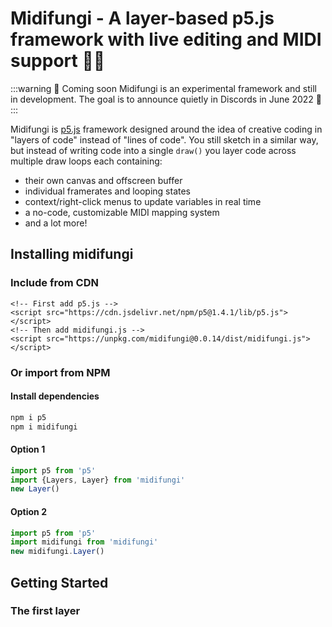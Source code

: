 # Midifungi - A layer-based p5.js framework with live editing and MIDI support 🎹🍄

:::warning 📅 Coming soon
Midifungi is an experimental framework and still in development. The goal is to announce quietly in Discords in June 2022 🌈
:::

<!-- <Midifungi :layers="['@midifungi/001/lilies', '@midifungi/001/ripples']" height=600 /> -->
<Midifungi id="sketch-002" :layers="['@midifungi/002/starfield', '@midifungi/002/glass', '@midifungi/002/watercanvas', '@midifungi/002/glass-filter', '@midifungi/002/lead']" />

Midifungi is [p5.js](https://p5js.org/reference/) framework designed around the idea of creative coding in "layers of code" instead of "lines of code". You still sketch in a similar way, but instead of writing code into a single `draw()` you layer code across multiple draw loops each containing:
- their own canvas and offscreen buffer
- individual framerates and looping states
- context/right-click menus to update variables in real time
- a no-code, customizable MIDI mapping system
- and a lot more!

## Installing midifungi

### Include from CDN
```html:no-v-pre
<!-- First add p5.js -->
<script src="https://cdn.jsdelivr.net/npm/p5@1.4.1/lib/p5.js"></script>
<!-- Then add midifungi.js -->
<script src="https://unpkg.com/midifungi@0.0.14/dist/midifungi.js"></script>
```

### Or import from NPM
#### Install dependencies
```bash
npm i p5
npm i midifungi
```

#### Option 1
```js
import p5 from 'p5'
import {Layers, Layer} from 'midifungi'
new Layer()
```

#### Option 2
```js
import p5 from 'p5'
import midifungi from 'midifungi'
new midifungi.Layer()
```

## Getting Started

### The first layer

<!-- :::tip By the way, you can still do things the old way!
In fact, you can add it to existing sketches just for the [MIDI mapping system](/midi) with zero modifcation to your existing code...but here we'll explore new ways to sketch 🧑‍🎨
::: -->

<!-- 
<div style="height: 300px">
  <example001 />
</div>

@[code{2-28}](./.vuepress/components/example/001-simple-layer/bg.js)

### Stacking layers

<div style="height: 400px">
  <example001x2 />
</div> -->